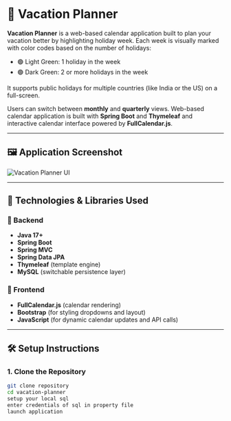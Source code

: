 # 🌴 Vacation Planner

**Vacation Planner** is a web-based calendar application built to plan your vacation better by highlighting holiday week.
Each week is visually marked with color codes based on the number of holidays:
- 🟢 Light Green: 1 holiday in the week
- 🟢 Dark Green: 2 or more holidays in the week

It supports public holidays for multiple countries (like India or the US) on a full-screen.

Users can switch between **monthly** and **quarterly** views.
Web-based calendar application is built with **Spring Boot** and **Thymeleaf** and interactive calendar interface powered by **FullCalendar.js**.

---

## 🖼️ Application Screenshot


![Vacation Planner UI](https://github.com/palash015/VacationPlanner/tree/master/src/main/resources/Screenshot)

---
## 🧰 Technologies & Libraries Used

### 🔧 Backend
- **Java 17+**
- **Spring Boot**
- **Spring MVC**
- **Spring Data JPA**
- **Thymeleaf** (template engine)
- **MySQL** (switchable persistence layer)

### 🎨 Frontend
- **FullCalendar.js** (calendar rendering)
- **Bootstrap** (for styling dropdowns and layout)
- **JavaScript** (for dynamic calendar updates and API calls)

---

## 🛠️ Setup Instructions

### 1. Clone the Repository

```bash
git clone repository
cd vacation-planner
setup your local sql
enter credentials of sql in property file
launch application
